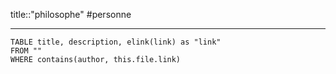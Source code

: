 title::"philosophe"
#personne 

---


```dataview
TABLE title, description, elink(link) as "link"
FROM ""
WHERE contains(author, this.file.link)
```


